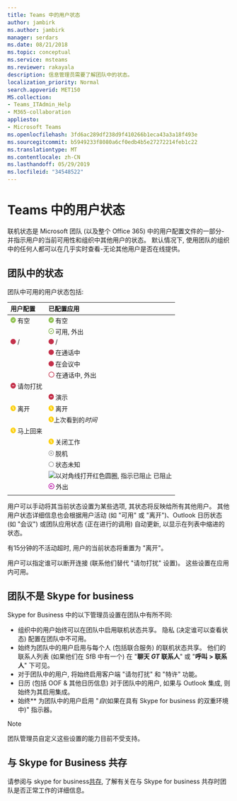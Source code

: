 ```yaml
---
title: Teams 中的用户状态
author: jambirk
ms.author: jambirk
manager: serdars
ms.date: 08/21/2018
ms.topic: conceptual
ms.service: msteams
ms.reviewer: rakayala
description: 信息管理员需要了解团队中的状态。
localization_priority: Normal
search.appverid: MET150
MS.collection:
- Teams_ITAdmin_Help
- M365-collaboration
appliesto:
- Microsoft Teams
ms.openlocfilehash: 3fd6ac289df238d9f410266b1eca43a3a18f493e
ms.sourcegitcommit: b5949233f8080a6cf0edb4b5e27272214feb1c22
ms.translationtype: MT
ms.contentlocale: zh-CN
ms.lasthandoff: 05/29/2019
ms.locfileid: "34548522"
---
```

# <a name="user-presence-in-teams"></a>Teams 中的用户状态

联机状态是 Microsoft 团队 (以及整个 Office 365) 中的用户配置文件的一部分-并指示用户的当前可用性和组织中其他用户的状态。 默认情况下, 使用团队的组织中的任何人都可以在几乎实时查看-无论其他用户是否在线提供。

## <a name="presence-states-in-teams"></a>团队中的状态

团队中可用的用户状态包括:

|用户配置|已配置应用|
|:--- |:---|
| ![稳定绿色的 chek 标记, 指示可用状态](media/Presence_Available.png) 有空|![稳定绿色的 chek 标记, 指示可用状态](media/Presence_Available.png) 有空|
|| ![打开绿色的 chek 标记, 指示可用的 oof](media/Presence_Available_OOF.png) 可用, 外出 |
|  ![红色实心圆圈, 表示占线](media/Presence_Busy.png) / |  ![/](media/Presence_Busy.png) /  |
|| ![红色实心圆圈, 表示通话中的占线](media/Presence_Busy.png) 在通话中|
|| ![红色实心圆圈, 表示会议中的忙](media/Presence_Busy.png) 在会议中 |
|| ![打开红色圆圈, 指示繁忙的 oof](media/Presence_Busy_OOF.png) 在通话中, 外出|
|  ![带白线的红色圆圈, 指示 "请勿打扰"](media/Presence_DND.png) 请勿打扰 ||
|| ![带有白色线的红色圆圈, 指示演示](media/Presence_DND.png) 演示|
| ![黄色时钟图标, 表示离开](media/Presence_Away.png) 离开| ![离开](media/Presence_Away.png) 离开|
|| ![黄色时钟图标, 指示离开](media/Presence_Away.png)上次看到的*时间*|
|![黄色时钟图标, 表示离开, 马上回来](media/Presence_Away.png) 马上回来| |
|| ![黄色时钟图标, 指示离开、离开工作](media/Presence_Away.png)  关闭工作|
|| ![带有 x 的灰色圆圈, 指示离线](media/Presence_Offline.png) 脱机 |
|| ![打开灰色圆圈, 指示状态未知](media/Presence_Unknown.png) 状态未知|
||![以对角线打开红色圆圈, 指示已阻止](media/Presence_Blocked.png) 已阻止 |
|| ![带箭头的紫色圆圈, 表示外出](media/Presence_OOF.png) 外出|
|||
 
用户可以手动将其当前状态设置为某些选项, 其状态将反映给所有其他用户。 其他用户状态详细信息也会根据用户活动 (如 "可用" 或 "离开")、Outlook 日历状态 (如 "会议") 或团队应用状态 (正在进行的调用) 自动更新, 以显示在列表中缩进的状态。

有15分钟的不活动超时, 用户的当前状态将重置为 "离开"。

用户可以指定谁可以断开连接 (联系他们替代 "请勿打扰" 设置)。 这些设置在应用内可用。

## <a name="teams-is-not-skype-for-business"></a>团队不是 Skype for business

Skype for Business 中的以下管理员设置在团队中有所不同:
- 组织中的用户始终可以在团队中启用联机状态共享。 隐私 (决定谁可以查看状态) 配置在团队中不可用。
- 始终为团队中的用户启用与每个人 (包括联合服务) 的联机状态共享。 他们的联系人列表 (如果他们在 SfB 中有一个) 在 "**聊天 _GT_ 联系人**" 或 "**呼叫 > 联系人**" 下可见。
- 对于团队中的用户, 将始终启用客户端 "请勿打扰" 和 "特许" 功能。
- 日历 (包括 OOF & 其他日历信息) 对于团队中的用户, 如果与 Outlook 集成, 则始终为其启用集成。
- 始终** 为团队中的用户启用 "*自*(如果在具有 Skype for business 的双重环境中)" 指示器。

> [!NOTE]
> 团队管理员自定义这些设置的能力目前不受支持。


## <a name="coexistence-with-skype-for-business"></a>与 Skype for Business 共存

请参阅与 skype for business[共存](coexistence-chat-calls-presence.md), 了解有关在与 Skype for business 共存时团队是否正常工作的详细信息。 
